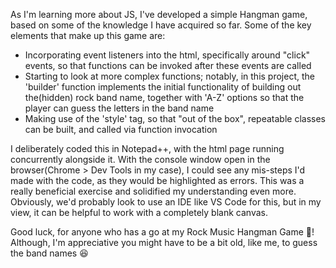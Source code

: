 As I'm learning more about JS, I've developed a simple Hangman game, based on some of the knowledge I have acquired so far. Some of the key elements that make up this game are:
- Incorporating event listeners into the html, specifically around "click" events, so that functions can be invoked after these events are called
- Starting to look at more complex functions; notably, in this project, the 'builder' function implements the initial functionality of building out the(hidden) rock band name, together with 'A-Z' options so that the player can guess the letters in the band name
- Making use of the 'style' tag, so that "out of the box", repeatable classes can be built, and called via function invocation
  
I deliberately coded this in Notepad++, with the html page running concurrently alongside it. With the console window open in the browser(Chrome > Dev Tools in my case), I could see any mis-steps I'd made with the code, as they would be highlighted as errors. This was a really beneficial exercise and solidified my understanding even more. Obviously, we'd probably look to use an IDE like VS Code for this, but in my view, it can be helpful to work with a completely blank canvas.

Good luck, for anyone who has a go at my Rock Music Hangman Game 🎸! Although, I'm appreciative you might have to be a bit old, like me, to guess the band names 😆
